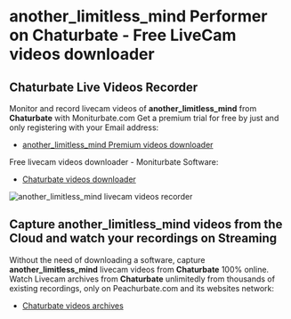 # another_limitless_mind Performer on Chaturbate - Free LiveCam videos downloader

## Chaturbate Live Videos Recorder

Monitor and record livecam videos of **another_limitless_mind** from **Chaturbate** with Moniturbate.com
Get a premium trial for free by just and only registering with your Email address:
* [another_limitless_mind Premium videos downloader](https://moniturbate.com/request-demo-licence-key.html)

Free livecam videos downloader - Moniturbate Software:
* [Chaturbate videos downloader](https://moniturbate.com/moniturbate-download-software.html)

![another_limitless_mind livecam videos recorder](https://peachurnet.com/templates/moniturbate-software.png)


## Capture another_limitless_mind videos from the Cloud and watch your recordings on Streaming

Without the need of downloading a software, capture **another_limitless_mind** livecam videos from **Chaturbate** 100% online.
Watch Livecam archives from **Chaturbate** unlimitedly from thousands of existing recordings, only on Peachurbate.com and its websites network:
* [Chaturbate videos archives](https://peachurnet.com/)